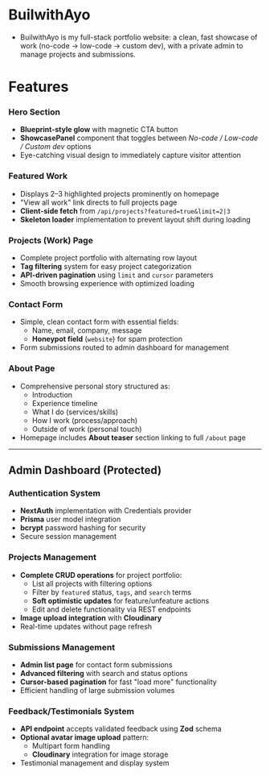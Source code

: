 # BuilwithAyo

- BuilwithAyo is my full-stack portfolio website: a clean, fast showcase of work (no-code → low-code → custom dev), with a private admin to manage projects and submissions.


# Features

### Hero Section
- **Blueprint-style glow** with magnetic CTA button
- **ShowcasePanel** component that toggles between *No-code / Low-code / Custom dev* options
- Eye-catching visual design to immediately capture visitor attention

### Featured Work
- Displays 2–3 highlighted projects prominently on homepage
- "View all work" link directs to full projects page
- **Client-side fetch** from `/api/projects?featured=true&limit=2|3`
- **Skeleton loader** implementation to prevent layout shift during loading

### Projects (Work) Page
- Complete project portfolio with alternating row layout
- **Tag filtering** system for easy project categorization
- **API-driven pagination** using `limit` and `cursor` parameters
- Smooth browsing experience with optimized loading

### Contact Form
- Simple, clean contact form with essential fields:
  - Name, email, company, message
  - **Honeypot field** (`website`) for spam protection
- Form submissions routed to admin dashboard for management

### About Page
- Comprehensive personal story structured as:
  - Introduction
  - Experience timeline
  - What I do (services/skills)
  - How I work (process/approach)
  - Outside of work (personal touch)
- Homepage includes **About teaser** section linking to full `/about` page


---

## Admin Dashboard (Protected)

### Authentication System
- **NextAuth** implementation with Credentials provider
- **Prisma** user model integration
- **bcrypt** password hashing for security
- Secure session management


### Projects Management
- **Complete CRUD operations** for project portfolio:
  - List all projects with filtering options
  - Filter by `featured` status, `tags`, and `search` terms
  - **Soft optimistic updates** for feature/unfeature actions
  - Edit and delete functionality via REST endpoints
- **Image upload integration** with **Cloudinary**
- Real-time updates without page refresh

### Submissions Management
- **Admin list page** for contact form submissions
- **Advanced filtering** with search and status options
- **Cursor-based pagination** for fast "load more" functionality
- Efficient handling of large submission volumes

### Feedback/Testimonials System
- **API endpoint** accepts validated feedback using **Zod** schema
- **Optional avatar image upload** pattern:
  - Multipart form handling
  - **Cloudinary** integration for image storage
- Testimonial management and display system

